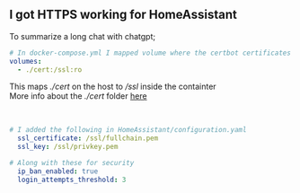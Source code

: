 ## I got HTTPS working for HomeAssistant
 
To summarize a long chat with chatgpt; 


```yml
# In docker-compose.yml I mapped volume where the certbot certificates are:
volumes:
  - ./cert:/ssl:ro
```
This maps *./cert* on the host to */ssl* inside the containter <br>
More info about the *./cert* folder [here](/lab/certbot/README.md)

<br>

```yml
# I added the following in HomeAssistant/configuration.yaml
  ssl_certificate: /ssl/fullchain.pem
  ssl_key: /ssl/privkey.pem

# Along with these for security
  ip_ban_enabled: true
  login_attempts_threshold: 3
```

